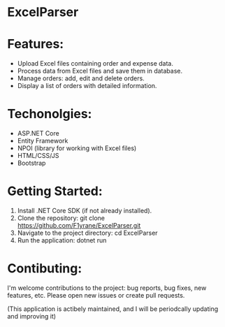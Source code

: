 # ExcelParser

# Features:
* Upload Excel files containing order and expense data.
* Process data from Excel files and save them in database.
* Manage orders: add, edit and delete orders.
* Display a list of orders with detailed information.

# Techonolgies:
* ASP.NET Core
* Entity Framework
* NPOI (library for working with Excel files)
* HTML/CSS/JS
* Bootstrap

# Getting Started:
1. Install .NET Core SDK (if not already installed).
2. Clone the repository: git clone https://github.com/F1yrane/ExcelParser.git
3. Navigate to the project directory: cd ExcelParser
4. Run the application: dotnet run

# Contibuting:
I'm  welcome contributions to the project: bug reports, bug fixes, new features, etc. Please open new issues or create pull requests.

(This application is actibely maintained, and I will be periodcally updating and improving it)
